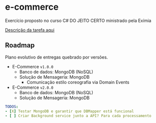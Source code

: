 # e-commerce
Exercício proposto no curso C# DO JEITO CERTO ministrado pela Exímia

[Descrição da tarefa aqui](ProblemDefinition.md)

## Roadmap

Plano evolutivo de entregas quebrado por versões.

- E-Commerce `v1.0.0`
    - Banco de dados: MongoDB (NoSQL)
    - Solução de Mensageria: MongoDB
        - Comunicação estilo coreografia via Domain Events
- E-Commerce `v2.0.0`
    - Banco de dados: MongoDB (NoSQL)
    - Solução de Mensageria: MongoDB


```yaml
TODOS:
- [X] Testar MongoDB e garantir que DBMapper está funcional
- [ ] Criar Background service junto a API? Para cada processamento
```